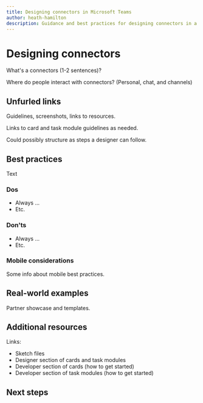 ```yaml
---
title: Designing connectors in Microsoft Teams
author: heath-hamilton
description: Guidance and best practices for designing connectors in a Microsoft Teams app.
---
```

# Designing connectors

What's a connectors (1-2 sentences)?

Where do people interact with connectors? (Personal, chat, and channels)

## Unfurled links

Guidelines, screenshots, links to resources.

Links to card and task module guidelines as needed.

Could possibly structure as steps a designer can follow.

## Best practices

Text

### Dos

* Always ...
* Etc.

### Don'ts

* Always ...
* Etc.

### Mobile considerations

Some info about mobile best practices.

## Real-world examples

Partner showcase and templates.

## Additional resources

Links:

* Sketch files
* Designer section of cards and task modules
* Developer section of cards (how to get started)
* Developer section of task modules (how to get started)

## Next steps
